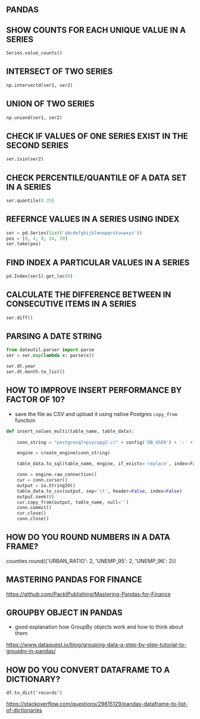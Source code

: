 ## PANDAS

## SHOW COUNTS FOR EACH UNIQUE VALUE IN A SERIES

```python
Series.value_counts()
```

## INTERSECT OF TWO SERIES

```python
np.intersectd(ser1, ser2)
```

## UNION OF TWO SERIES

```python
np.uniond(ser1, ser2)
```

## CHECK IF VALUES OF ONE SERIES EXIST IN THE SECOND SERIES

```python
ser.isin(ser2)
```

## CHECK PERCENTILE/QUANTILE OF A DATA SET IN A SERIES

```python
ser.quantile(0.25)
```

## REFERNCE VALUES IN A SERIES USING INDEX

```python
ser = pd.Series(list('abcdefghijklmnopqrstuvwxyz'))
pos = [0, 4, 8, 14, 20]
ser.take(pos)
```

## FIND INDEX A PARTICULAR VALUES IN A SERIES

```python
pd.Index(ser1).get_loc(6)
```

## CALCULATE THE DIFFERENCE BETWEEN IN CONSECUTIVE ITEMS IN A SERIES

```python
ser.diff()
```

## PARSING A DATE STRING

```python
from dateutil.parser import parse
ser = ser.map(lambda x: parse(x))

ser.dt.year
ser.dt.month.to_list()
```

## HOW TO IMPROVE INSERT PERFORMANCE BY FACTOR OF 10?

- save the file as CSV and upload it using native Postgres `copy_from` function

```python
def insert_values_multi(table_name, table_data):
    
    conn_string = "postgresql+psycopg2://" + config('DB_USER') + ':' + config('DB_PASSWORD') + '@' + config('DB_HOST') + ':' + config('DB_PORT') + '/' + config('DB_NAME')

    engine = create_engine(conn_string)

    table_data.to_sql(table_name, engine, if_exists='replace', index=False)

    conn = engine.raw_connection()
    cur = conn.cursor()
    output = io.StringIO()
    table_data.to_csv(output, sep='\t', header=False, index=False)
    output.seek(0)
    cur.copy_from(output, table_name, null='')
    conn.commit()
    cur.close()
    conn.close()
```

## HOW DO YOU ROUND NUMBERS IN A DATA FRAME?

counties.round({'URBAN_RATIO': 2, 'UNEMP_95': 2, 'UNEMP_96': 2})

## MASTERING PANDAS FOR FINANCE

<https://github.com/PacktPublishing/Mastering-Pandas-for-Finance>

## GROUPBY OBJECT IN PANDAS

- good explanation how GroupBy objects work and how to think about them

<https://www.dataquest.io/blog/grouping-data-a-step-by-step-tutorial-to-groupby-in-pandas/>

## HOW DO YOU CONVERT DATAFRAME TO A DICTIONARY?

`df.to_dict('records')`

<https://stackoverflow.com/questions/29815129/pandas-dataframe-to-list-of-dictionaries>